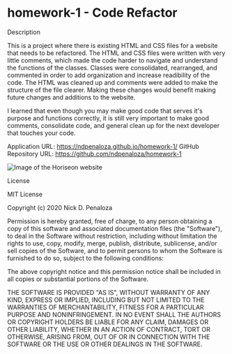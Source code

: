 # homework-1 - Code Refactor

Description

This is a project where there is existing HTML and CSS files for a website that needs to be refactored. The HTML and CSS files were written with very little comments, which made the code harder to navigate and understand the functions of the classes. Classes were consolidated, rearranged, and commented in order to add organization and increase readibility of the code. The HTML was cleaned up and comments were added to make the structure of the file clearer. Making these changes would benefit making future changes and additions to the website.

I learned that even though you may make good code that serves it's purpose and functions correctly, it is still very important to make good comments, consolidate code, and general clean up for the next developer that touches your code.

Application URL: https://ndpenaloza.github.io/homework-1/
GitHub Repository URL: https://github.com/ndpenaloza/homework-1

![Image of the Horiseon website](assets/images/horiseon.png)

License

MIT License

Copyright (c) 2020 Nick D. Penaloza

Permission is hereby granted, free of charge, to any person obtaining a copy
of this software and associated documentation files (the "Software"), to deal
in the Software without restriction, including without limitation the rights
to use, copy, modify, merge, publish, distribute, sublicense, and/or sell
copies of the Software, and to permit persons to whom the Software is
furnished to do so, subject to the following conditions:

The above copyright notice and this permission notice shall be included in all
copies or substantial portions of the Software.

THE SOFTWARE IS PROVIDED "AS IS", WITHOUT WARRANTY OF ANY KIND, EXPRESS OR
IMPLIED, INCLUDING BUT NOT LIMITED TO THE WARRANTIES OF MERCHANTABILITY,
FITNESS FOR A PARTICULAR PURPOSE AND NONINFRINGEMENT. IN NO EVENT SHALL THE
AUTHORS OR COPYRIGHT HOLDERS BE LIABLE FOR ANY CLAIM, DAMAGES OR OTHER
LIABILITY, WHETHER IN AN ACTION OF CONTRACT, TORT OR OTHERWISE, ARISING FROM,
OUT OF OR IN CONNECTION WITH THE SOFTWARE OR THE USE OR OTHER DEALINGS IN THE
SOFTWARE.
